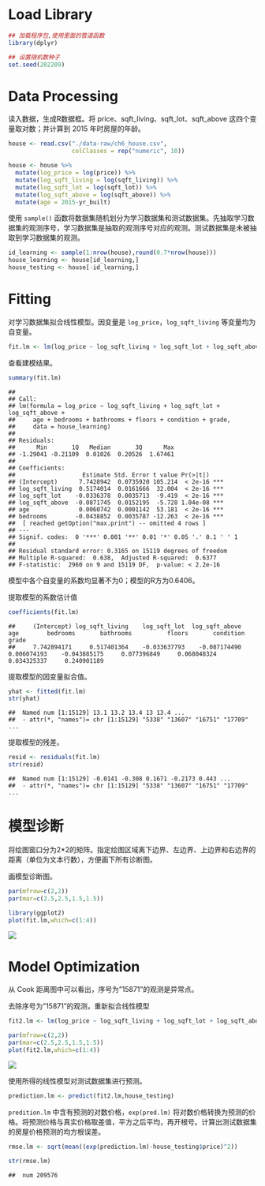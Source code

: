 # Load Library

``` r
## 加载程序包,使用里面的管道函数
library(dplyr)

## 设置随机数种子
set.seed(202209)
```

# Data Processing

读入数据，生成R数据框。将 price、sqft_living、sqft_lot、sqft_above
这四个变量取对数；并计算到 2015 年时房屋的年龄。

``` r
house <- read.csv("./data-raw/ch6_house.csv",
                  colClasses = rep("numeric", 10))

house <- house %>%
  mutate(log_price = log(price)) %>%
  mutate(log_sqft_living = log(sqft_living)) %>%
  mutate(log_sqft_lot = log(sqft_lot)) %>%
  mutate(log_sqft_above = log(sqft_above)) %>%
  mutate(age = 2015-yr_built)
```

使用 `sample()`
函数将数据集随机划分为学习数据集和测试数据集。先抽取学习数据集的观测序号，学习数据集是抽取的观测序号对应的观测。测试数据集是未被抽取到学习数据集的观测。

``` r
id_learning <- sample(1:nrow(house),round(0.7*nrow(house)))
house_learning <- house[id_learning,]
house_testing <- house[-id_learning,]
```

# Fitting

对学习数据集拟合线性模型。因变量是 `log_price`，`log_sqft_living`
等变量均为自变量。

``` r
fit.lm <- lm(log_price ~ log_sqft_living + log_sqft_lot + log_sqft_above + age + bedrooms + bathrooms + floors + condition + grade, data = house_learning)
```

查看建模结果。

``` r
summary(fit.lm)
```

    ## 
    ## Call:
    ## lm(formula = log_price ~ log_sqft_living + log_sqft_lot + log_sqft_above + 
    ##     age + bedrooms + bathrooms + floors + condition + grade, 
    ##     data = house_learning)
    ## 
    ## Residuals:
    ##      Min       1Q   Median       3Q      Max 
    ## -1.29041 -0.21109  0.01026  0.20526  1.67461 
    ## 
    ## Coefficients:
    ##                   Estimate Std. Error t value Pr(>|t|)    
    ## (Intercept)      7.7428942  0.0735920 105.214  < 2e-16 ***
    ## log_sqft_living  0.5174014  0.0161666  32.004  < 2e-16 ***
    ## log_sqft_lot    -0.0336378  0.0035713  -9.419  < 2e-16 ***
    ## log_sqft_above  -0.0871745  0.0152195  -5.728 1.04e-08 ***
    ## age              0.0060742  0.0001142  53.181  < 2e-16 ***
    ## bedrooms        -0.0438852  0.0035787 -12.263  < 2e-16 ***
    ##  [ reached getOption("max.print") -- omitted 4 rows ]
    ## ---
    ## Signif. codes:  0 '***' 0.001 '**' 0.01 '*' 0.05 '.' 0.1 ' ' 1
    ## 
    ## Residual standard error: 0.3165 on 15119 degrees of freedom
    ## Multiple R-squared:  0.638,  Adjusted R-squared:  0.6377 
    ## F-statistic:  2960 on 9 and 15119 DF,  p-value: < 2.2e-16

模型中各个自变量的系数均显著不为0；模型的R方为0.6406。

提取模型的系数估计值

``` r
coefficients(fit.lm)
```

    ##     (Intercept) log_sqft_living    log_sqft_lot  log_sqft_above             age        bedrooms       bathrooms          floors       condition           grade 
    ##     7.742894171     0.517401364    -0.033637793    -0.087174490     0.006074193    -0.043885175     0.077396849     0.068048324     0.034325337     0.240901189

提取模型的因变量拟合值。

``` r
yhat <- fitted(fit.lm)
str(yhat)
```

    ##  Named num [1:15129] 13.1 13.2 13.4 13 13.4 ...
    ##  - attr(*, "names")= chr [1:15129] "5338" "13607" "16751" "17709" ...

提取模型的残差。

``` r
resid <- residuals(fit.lm)
str(resid)
```

    ##  Named num [1:15129] -0.0141 -0.308 0.1671 -0.2173 0.443 ...
    ##  - attr(*, "names")= chr [1:15129] "5338" "13607" "16751" "17709" ...

# 模型诊断

将绘图窗口分为2\*2的矩阵。指定绘图区域离下边界、左边界、上边界和右边界的距离（单位为文本行数），方便画下所有诊断图。

画模型诊断图。

``` r
par(mfrow=c(2,2))
par(mar=c(2.5,2.5,1.5,1.5))

library(ggplot2)
plot(fit.lm,which=c(1:4))
```

![](/home/gaoch/Desktop/GitHub/Model_code/output/house_price_pred_lm_files/figure-gfm/unnamed-chunk-9-1.png)<!-- -->

# Model Optimization

从 Cook 距离图中可以看出，序号为”15871”的观测是异常点。

去除序号为”15871”的观测，重新拟合线性模型

``` r
fit2.lm <- lm(log_price ~ log_sqft_living + log_sqft_lot + log_sqft_above + age + bedrooms + bathrooms + floors + condition + grade,data = house_learning[rownames(house_learning)!="15871",])

par(mfrow=c(2,2))
par(mar=c(2.5,2.5,1.5,1.5))
plot(fit2.lm,which=c(1:4))
```

![](/home/gaoch/Desktop/GitHub/Model_code/output/house_price_pred_lm_files/figure-gfm/unnamed-chunk-10-1.png)<!-- -->

使用所得的线性模型对测试数据集进行预测。

``` r
prediction.lm <- predict(fit2.lm,house_testing)
```

`predition.lm` 中含有预测的对数价格，`exp(pred.lm)`
将对数价格转换为预测的价格。将预测价格与真实价格取差值，平方之后平均，再开根号。计算出测试数据集的房屋价格预测的均方根误差。

``` r
rmse.lm <- sqrt(mean((exp(prediction.lm)-house_testing$price)^2))

str(rmse.lm)
```

    ##  num 209576
